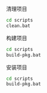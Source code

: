 
清理项目

``` sh
cd scripts
clean.bat
```

构建项目

``` sh
cd scripts
build-pkg.bat
```

安装项目

``` sh
cd scripts
build-pkg.bat
```
